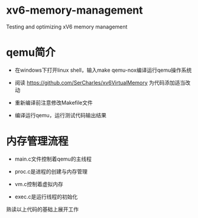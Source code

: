 # xv6-memory-management
Testing and optimizing xV6 memory management

# qemu简介
+ 在windows下打开linux shell，输入make qemu-nox编译运行qemu操作系统

+ 阅读 <https://github.com/SerCharles/xv6VirtualMemory> 为代码添加适当改动

+ 重新编译前注意修改Makefile文件

+ 编译运行qemu，运行测试代码输出结果

# 内存管理流程

+ main.c文件控制着qemu的主线程

+ proc.c是进程的创建与内存管理

+ vm.c控制着虚拟内存

+ exec.c是运行线程的初始化

熟读以上代码的基础上展开工作